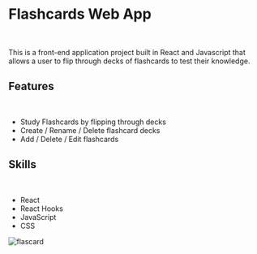 <h1>Flashcards Web App</h1>
<br>
<p>This is a front-end application project built in React and Javascript that allows a user to flip through decks of flashcards to test their knowledge.</p>

<h2>Features</h2>
<br>
<ul>
  <li>Study Flashcards by flipping through decks</li>
  <li>Create / Rename / Delete flashcard decks</li>
  <li>Add / Delete / Edit flashcards</li>
</ul>

<h2>Skills</h2>
<br>
<ul>
  <li>React</li>

  <li>React Hooks</li>
  <li>JavaScript</li>
  <li>CSS</li>
</ul>


![flascard](https://user-images.githubusercontent.com/87321366/137398968-26828922-a5bd-4c5c-9351-545a7cfb008a.png)
